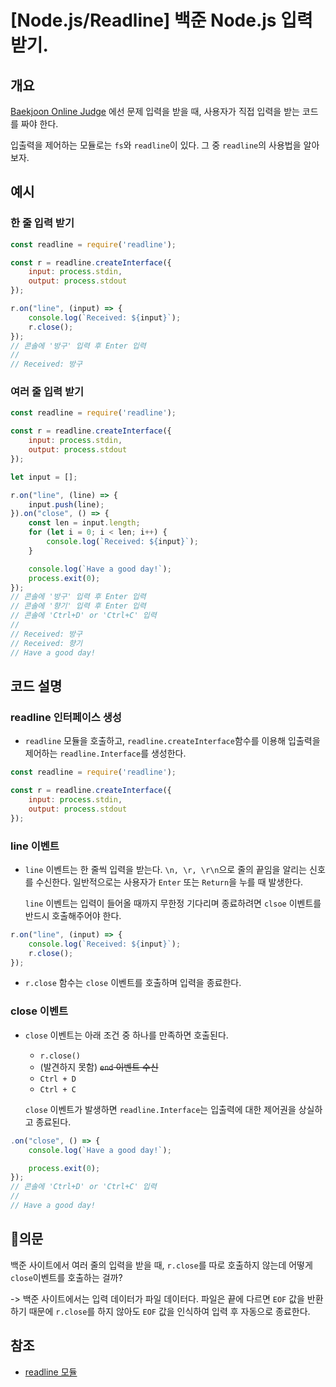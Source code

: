 # [Node.js/Readline] 백준 Node.js 입력 받기.

## 개요

 [Baekjoon Online Judge](https://www.acmicpc.net/ ) 에선 문제 입력을 받을 때,  사용자가 직접 입력을 받는 코드를 짜야 한다.

입출력을 제어하는 모듈로는 `fs`와 `readline`이 있다. 그 중 `readline`의 사용법을 알아보자.

## 예시

### 한 줄 입력 받기

```javascript
const readline = require('readline');

const r = readline.createInterface({
    input: process.stdin,
    output: process.stdout
});

r.on("line", (input) => {
    console.log(`Received: ${input}`);
    r.close();
});
// 콘솔에 '방구' 입력 후 Enter 입력
//
// Received: 방구
```



### 여러 줄 입력 받기

```javascript
const readline = require('readline');

const r = readline.createInterface({
    input: process.stdin,
    output: process.stdout
});

let input = [];

r.on("line", (line) => {
    input.push(line);
}).on("close", () => {
    const len = input.length;
    for (let i = 0; i < len; i++) {
        console.log(`Received: ${input}`);
    }

    console.log(`Have a good day!`);
    process.exit(0);
});
// 콘솔에 '방구' 입력 후 Enter 입력
// 콘솔에 '향기' 입력 후 Enter 입력
// 콘솔에 'Ctrl+D' or 'Ctrl+C' 입력
//
// Received: 방구
// Received: 향기
// Have a good day!
```



## 코드 설명
### readline 인터페이스 생성

- `readline` 모듈을 호출하고, `readline.createInterface`함수를 이용해 입출력을 제어하는  `readline.Interface`를 생성한다.

```javascript
const readline = require('readline');

const r = readline.createInterface({
    input: process.stdin,
    output: process.stdout
});
```

### line 이벤트

- `line` 이벤트는 한 줄씩 입력을 받는다. `\n, \r, \r\n`으로 줄의 끝임을 알리는 신호를 수신한다. 일반적으로는 사용자가 `Enter` 또는 `Return`을 누를 때 발생한다. 

  `line` 이벤트는 입력이 들어올 때까지 무한정 기다리며 종료하려면 `clsoe` 이벤트를 반드시 호출해주어야 한다.

```javascript
r.on("line", (input) => {
    console.log(`Received: ${input}`);
    r.close();
});
```

- `r.close` 함수는 `close` 이벤트를 호출하며 입력을 종료한다.

### close 이벤트

- `close` 이벤트는 아래 조건 중 하나를 만족하면 호출된다.

  - `r.close()`
  - (발견하지 못함) ~~`end` 이벤트 수신~~
  - `Ctrl + D`
  - `Ctrl + C`

  `close` 이벤트가 발생하면 `readline.Interface`는 입출력에 대한 제어권을 상실하고 종료된다.

```javascript
.on("close", () => {
    console.log(`Have a good day!`);

    process.exit(0);
});
// 콘솔에 'Ctrl+D' or 'Ctrl+C' 입력
//
// Have a good day!
```



## 🤔의문

백준 사이트에서 여러 줄의 입력을 받을 때, `r.close`를 따로 호출하지 않는데 어떻게 `close`이벤트를 호출하는 걸까?

-> 백준 사이트에서는 입력 데이터가 파일 데이터다. 파일은 끝에 다르면 `EOF` 값을 반환하기 때문에 `r.close`를 하지 않아도 `EOF` 값을 인식하여 입력 후 자동으로 종료한다.



## 참조

- [readline 모듈](https://nodejs.org/api/readline.html#readline_event_close)